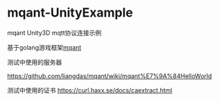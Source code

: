 # mqant-UnityExample
mqant Unity3D mqtt协议连接示例



基于golang游戏框架[mqant][1]


  [1]: https://github.com/liangdas/mqant
  
  测试中使用的服务器

  https://github.com/liangdas/mqant/wiki/mqant%E7%9A%84HelloWorld

测试中使用的证书
https://curl.haxx.se/docs/caextract.html
